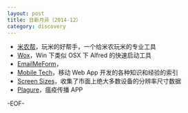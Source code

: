```yaml
---
layout: post
title: 日新月异（2014-12）
category: discovery
---
```


* [米农帮](http://www.minongbang.com/)，玩米的好帮手，一个给米农玩米的专业工具
* [Wox](https://www.getwox.com/)，Win 下类似 OSX 下 Alfred 的快速启动工具
* [EmailMeForm](https://www.emailmeform.com/)，
* [Mobile Tech](https://github.com/jtyjty99999/mobileTech)，移动 Web App 开发的各种知识和经验的索引
* [Screen Sizes](http://screensiz.es/)，收集了市面上绝大多数设备的分辨率尺寸数据
* [Plagure](http://plague.io/)，瘟疫传播 APP

-EOF-
